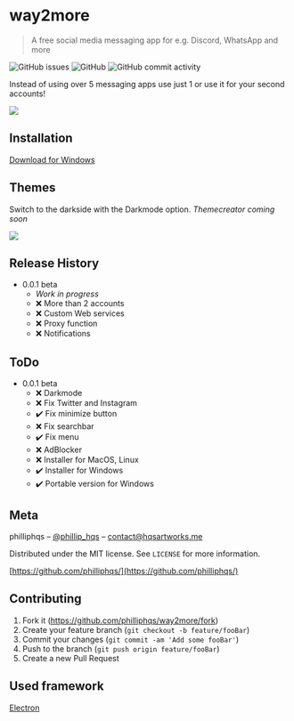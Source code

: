 # way2more
> A free social media messaging app for e.g. Discord, WhatsApp and more

![GitHub issues](https://img.shields.io/github/issues/philliphqs/way2more?style=for-the-badge)
![GitHub](https://img.shields.io/github/license/philliphqs/way2more?style=for-the-badge)
![GitHub commit activity](https://img.shields.io/github/commit-activity/w/philliphqs/way2more?style=for-the-badge)

Instead of using over 5 messaging apps use just 1 or use it for your second accounts!

![](github/screenshots/present.gif)

## Installation

[Download for Windows]()

## Themes

Switch to the darkside with the Darkmode option.
_Themecreator coming soon_

![](github/screenshots/darkmode.gif)

## Release History

* 0.0.1 beta
    * _Work in progress_
    * ❌ More than 2 accounts
    * ❌ Custom Web services
    * ❌ Proxy function
    * ❌ Notifications

## ToDo

* 0.0.1 beta
    * ❌ Darkmode
    * ❌ Fix Twitter and Instagram
    * ✔️ Fix minimize button
    * ❌ Fix searchbar
    * ✔️ Fix menu
    * ❌ AdBlocker
    * ❌ Installer for MacOS, Linux
    * ✔️ Installer for Windows
    * ✔️ Portable version for Windows 
        
## Meta

philliphqs – [@phillip_hqs](https://twitter.com/phillip_hqs) – contact@hqsartworks.me

Distributed under the MIT license. See ``LICENSE`` for more information.

[https://github.com/philliphqs/](https://github.com/philliphqs/)

## Contributing

1. Fork it (<https://github.com/philliphqs/way2more/fork>)
2. Create your feature branch (`git checkout -b feature/fooBar`)
3. Commit your changes (`git commit -am 'Add some fooBar'`)
4. Push to the branch (`git push origin feature/fooBar`)
5. Create a new Pull Request


## Used framework
[Electron]
<!-- Markdown link & img dfn's -->
[wiki]: https://github.com/philliphqs/way2more/wiki
[electron]: https://github.com/electron/electron
